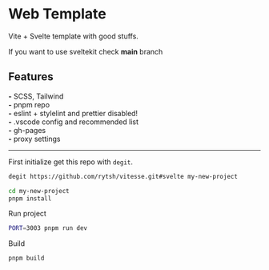 # Web Template

Vite + Svelte template with good stuffs.

If you want to use sveltekit check __main__ branch

## Features

__-__ SCSS, Tailwind  
__-__ pnpm repo  
__-__ eslint + stylelint and prettier disabled!  
__-__ .vscode config and recommended list  
__-__ gh-pages  
__-__ proxy settings

---

First initialize get this repo with `degit`.

```sh
degit https://github.com/rytsh/vitesse.git#svelte my-new-project
```

```sh
cd my-new-project
pnpm install
```

Run project

```sh
PORT=3003 pnpm run dev
```

Build

```sh
pnpm build
```
